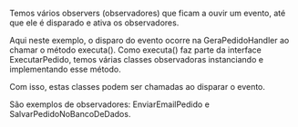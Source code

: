 Temos vários observers (observadores) que ficam a ouvir um evento, até que ele é disparado e
ativa os observadores.

Aqui neste exemplo, o disparo do evento ocorre na GeraPedidoHandler ao chamar o método executa().
Como executa() faz parte da interface ExecutarPedido, temos várias classes observadoras
instanciando e implementando esse método.

Com isso, estas classes podem ser chamadas ao disparar o evento.

São exemplos de observadores: EnviarEmailPedido e SalvarPedidoNoBancoDeDados.